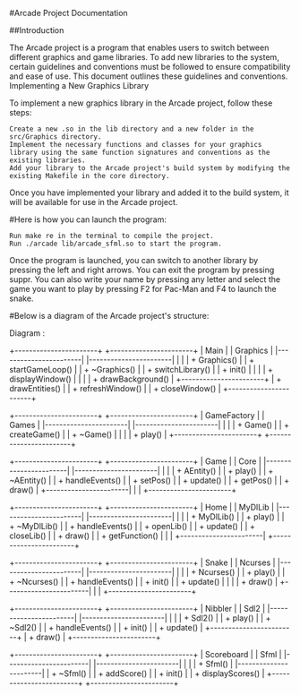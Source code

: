 #Arcade Project Documentation

##Introduction

The Arcade project is a program that enables users to switch between different graphics and game libraries. To add new libraries to the system, certain guidelines and conventions must be followed to ensure compatibility and ease of use. This document outlines these guidelines and conventions.
Implementing a New Graphics Library

To implement a new graphics library in the Arcade project, follow these steps:

    Create a new .so in the lib directory and a new folder in the src/Graphics directory.
    Implement the necessary functions and classes for your graphics library using the same function signatures and conventions as the existing libraries.
    Add your library to the Arcade project's build system by modifying the existing Makefile in the core directory.

Once you have implemented your library and added it to the build system, it will be available for use in the Arcade project.

#Here is how you can launch the program:

    Run make re in the terminal to compile the project.
    Run ./arcade lib/arcade_sfml.so to start the program.

Once the program is launched, you can switch to another library by pressing the left and right arrows. You can exit the program by pressing suppr.
You can also write your name by pressing any letter and select the game you want to play by pressing F2 for Pac-Man and F4 to launch the snake.


#Below is a diagram of the Arcade project's structure:

Diagram :


+-----------------------+          +-----------------------+
|        Main           |          |      Graphics         |
|-----------------------|          |-----------------------|
|                       |          | + Graphics()           |
| + startGameLoop()     |          | + ~Graphics()          |
| + switchLibrary()     |          | + init()               |
|                       |          | + displayWindow()      |
|                       |          | + drawBackground()     |
+-----------------------+          | + drawEntities()       |
                                   | + refreshWindow()      |
                                   | + closeWindow()        |
                                   +-----------------------+

+-----------------------+          +-----------------------+
|       GameFactory     |          |         Games         |
|-----------------------|          |-----------------------|
|                       |          | + Game()               |
| + createGame()        |          | + ~Game()              |
|                       |          | + play()               |
+-----------------------+          +-----------------------+

+-----------------------+          +-----------------------+
|       Game            |          |      Core             |
|-----------------------|          |-----------------------|
|                       |          | + AEntity()            |
| + play()              |          | + ~AEntity()           |
| + handleEvents()      |          | + setPos()             |
| + update()            |          | + getPos()             |
| + draw()              |          +-----------------------|
|                       |
+-----------------------+

+-----------------------+          +-----------------------+
|       Home            |          |      MyDlLib          |
|-----------------------|          |-----------------------|
|                       |          | + MyDlLib()            |
| + play()              |          | + ~MyDlLib()           |
| + handleEvents()      |          | + openLib()            |
| + update()            |          | + closeLib()           |
| + draw()              |          | + getFunction()        |
|                       |          +-----------------------|
+-----------------------+

+-----------------------+          +-----------------------+
|       Snake           |          |       Ncurses         |
|-----------------------|          |-----------------------|
|                       |          | + Ncurses()            |
| + play()              |          | + ~Ncurses()           |
| + handleEvents()      |          | + init()               |
| + update()            |          |                        |
| + draw()              |          +-----------------------|
|                       |
+-----------------------+

+-----------------------+          +-----------------------+
|       Nibbler         |          |         Sdl2          |
|-----------------------|          |-----------------------|
|                       |          | + Sdl2()               |
| + play()              |          | + ~Sdl2()              |
| + handleEvents()      |          | + init()               |
| + update()            |          +------------------------+
| + draw()              |
+-----------------------+

+-----------------------+          +-----------------------+
|     Scoreboard        |          |         Sfml          |
|-----------------------|          |-----------------------|
|                       |          | + Sfml()               |
|-----------------------|          | + ~Sfml()              |
| + addScore()          |          | + init()               |
| + displayScores()     |          +------------------------+
+-----------------------+
